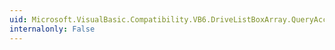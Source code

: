 ```yaml
---
uid: Microsoft.VisualBasic.Compatibility.VB6.DriveListBoxArray.QueryAccessibilityHelp
internalonly: False
---
```

